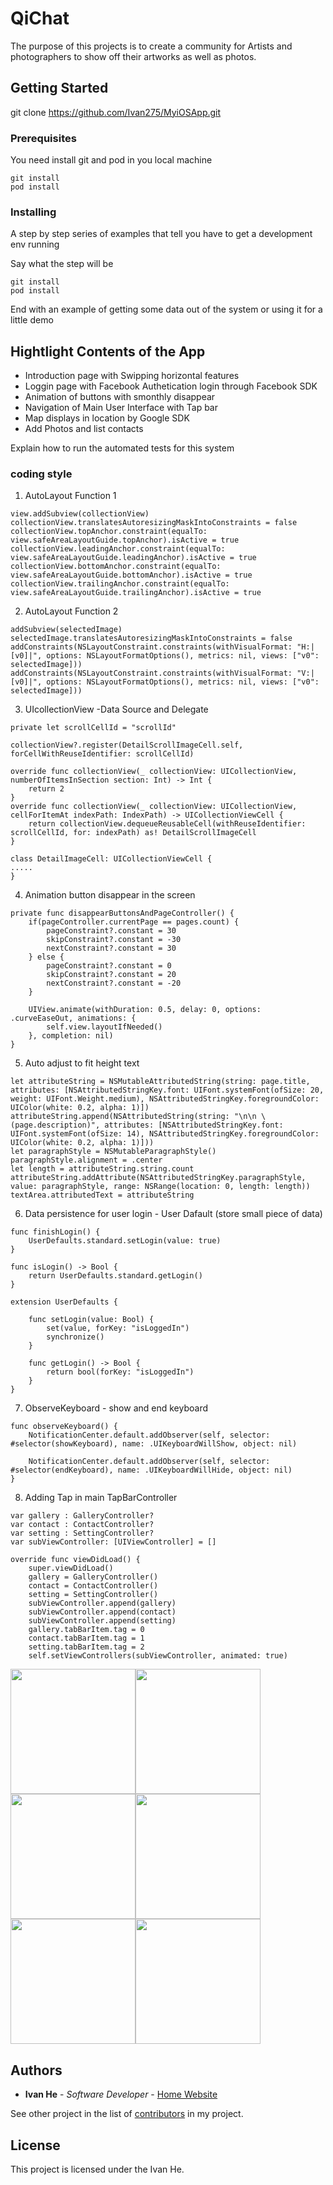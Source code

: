 # QiChat

The purpose of this projects is to create a community for Artists and photographers to show off their artworks as well as photos.

## Getting Started

git clone https://github.com/Ivan275/MyiOSApp.git

### Prerequisites

You need install git and pod in you local machine

```
git install
pod install
```

### Installing

A step by step series of examples that tell you have to get a development env running

Say what the step will be

```
git install
pod install
```


End with an example of getting some data out of the system or using it for a little demo

## Hightlight Contents of the App

* Introduction page with Swipping horizontal features
* Loggin page with Facebook Authetication login through Facebook SDK
* Animation of buttons with smonthly disappear
* Navigation of Main User Interface with Tap bar
* Map displays in location by Google SDK
* Add Photos and list contacts

Explain how to run the automated tests for this system

###  coding style

1. AutoLayout Function 1

```
view.addSubview(collectionView)
collectionView.translatesAutoresizingMaskIntoConstraints = false
collectionView.topAnchor.constraint(equalTo: view.safeAreaLayoutGuide.topAnchor).isActive = true
collectionView.leadingAnchor.constraint(equalTo: view.safeAreaLayoutGuide.leadingAnchor).isActive = true
collectionView.bottomAnchor.constraint(equalTo: view.safeAreaLayoutGuide.bottomAnchor).isActive = true
collectionView.trailingAnchor.constraint(equalTo: view.safeAreaLayoutGuide.trailingAnchor).isActive = true

```
2. AutoLayout Function 2

```
addSubview(selectedImage)
selectedImage.translatesAutoresizingMaskIntoConstraints = false
addConstraints(NSLayoutConstraint.constraints(withVisualFormat: "H:|[v0]|", options: NSLayoutFormatOptions(), metrics: nil, views: ["v0": selectedImage]))
addConstraints(NSLayoutConstraint.constraints(withVisualFormat: "V:|[v0]|", options: NSLayoutFormatOptions(), metrics: nil, views: ["v0": selectedImage]))
```

3. UIcollectionView -Data Source and Delegate

```
private let scrollCellId = "scrollId"

collectionView?.register(DetailScrollImageCell.self, forCellWithReuseIdentifier: scrollCellId)

override func collectionView(_ collectionView: UICollectionView, numberOfItemsInSection section: Int) -> Int {
	return 2
}
override func collectionView(_ collectionView: UICollectionView, cellForItemAt indexPath: IndexPath) -> UICollectionViewCell {
	return collectionView.dequeueReusableCell(withReuseIdentifier: scrollCellId, for: indexPath) as! DetailScrollImageCell
}

class DetailImageCell: UICollectionViewCell {
.....
}

```
4. Animation button disappear in the screen

```
private func disappearButtonsAndPageController() {
	if(pageController.currentPage == pages.count) {
		pageConstraint?.constant = 30
		skipConstraint?.constant = -30
		nextConstraint?.constant = 30
	} else {
		pageConstraint?.constant = 0
		skipConstraint?.constant = 20
		nextConstraint?.constant = -20
	}

	UIView.animate(withDuration: 0.5, delay: 0, options: .curveEaseOut, animations: {
		self.view.layoutIfNeeded()
	}, completion: nil)
}

```

5. Auto adjust to fit height text
```
let attributeString = NSMutableAttributedString(string: page.title, attributes: [NSAttributedStringKey.font: UIFont.systemFont(ofSize: 20, weight: UIFont.Weight.medium), NSAttributedStringKey.foregroundColor: UIColor(white: 0.2, alpha: 1)])
attributeString.append(NSAttributedString(string: "\n\n \(page.description)", attributes: [NSAttributedStringKey.font: UIFont.systemFont(ofSize: 14), NSAttributedStringKey.foregroundColor: UIColor(white: 0.2, alpha: 1)]))
let paragraphStyle = NSMutableParagraphStyle()
paragraphStyle.alignment = .center
let length = attributeString.string.count
attributeString.addAttribute(NSAttributedStringKey.paragraphStyle, value: paragraphStyle, range: NSRange(location: 0, length: length))
textArea.attributedText = attributeString
```
6. Data persistence for user login - User Dafault (store small piece of data)

```
func finishLogin() {
	UserDefaults.standard.setLogin(value: true)
}

func isLogin() -> Bool {
	return UserDefaults.standard.getLogin()
}

extension UserDefaults {

	func setLogin(value: Bool) {
		set(value, forKey: "isLoggedIn")
		synchronize()
	}

	func getLogin() -> Bool {
		return bool(forKey: "isLoggedIn")
	}
}
```

7. ObserveKeyboard - show and end keyboard

```
func observeKeyboard() {
	NotificationCenter.default.addObserver(self, selector: #selector(showKeyboard), name: .UIKeyboardWillShow, object: nil)

	NotificationCenter.default.addObserver(self, selector: #selector(endKeyboard), name: .UIKeyboardWillHide, object: nil)
}
```
8. Adding Tap in main TapBarController

```
var gallery : GalleryController?
var contact : ContactController?
var setting : SettingController?
var subViewController: [UIViewController] = []

override func viewDidLoad() {
	super.viewDidLoad()
	gallery = GalleryController()
	contact = ContactController()
	setting = SettingController()
	subViewController.append(gallery)
	subViewController.append(contact)
	subViewController.append(setting)
	gallery.tabBarItem.tag = 0
	contact.tabBarItem.tag = 1
	setting.tabBarItem.tag = 2
	self.setViewControllers(subViewController, animated: true)

```

<img src="http://www.dreampacers.com/wp-content/uploads/2017/12/home1.png" width="200"><img src="http://www.dreampacers.com/wp-content/uploads/2017/12/home2.png" width="200"><img src="http://www.dreampacers.com/wp-content/uploads/2017/12/home3.png" width="200"><img src="http://www.dreampacers.com/wp-content/uploads/2017/12/home4.png" width="200"><img src="http://www.dreampacers.com/wp-content/uploads/2017/12/home5.png" width="200"><img src="http://www.dreampacers.com/wp-content/uploads/2017/12/home.png" width="200">


## Authors

* **Ivan He** - *Software Developer* - [Home Website](www.dreampacers.com)

See other project in the list of [contributors](http://www.dreampacers.com/posts/) in my project.

## License

This project is licensed under the Ivan He.


